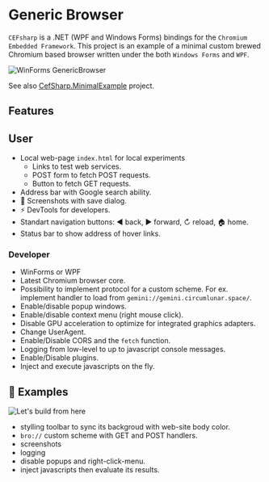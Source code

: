 # Generic Browser

`CEFsharp` is a .NET (WPF and Windows Forms) bindings for the `Chromium Embedded Framework`. This project is an example of a minimal custom brewed Chromium based browser written under the both `Windows Forms` and `WPF`.

![WinForms GenericBrowser](https://user-images.githubusercontent.com/11328666/263096475-22cafe40-76af-4f08-88e4-0072db445e2b.png)

See also [CefSharp.MinimalExample](https://github.com/cefsharp/CefSharp.MinimalExample) project.

## Features

## User

- Local web-page `index.html` for local experiments
  - Links to test web services.
  - POST form to fetch POST requests.
  - Button to fetch GET requests.
- Address bar with Google search ability.
- 📸 Screenshots with save dialog.
- ⚡ DevTools for developers.
- Standart navigation buttons: ◀ back, ▶ forward, ↻ reload, 🏠 home.
- Status bar to show address of hover links.

### Developer

- WinForms or WPF
- Latest Chromium browser core.
- Possibility to implement protocol for a custom scheme. For ex. implement handler to load from `gemini://gemini.circumlunar.space/`.
- Enable/disable popup windows.
- Enable/disable context menu (right mouse click).
- Disable GPU acceleration to optimize for integrated graphics adapters.
- Change UserAgent.
- Enable/Disable CORS and the `fetch` function.
- Logging from low-level to up to javascript console messages.
- Enable/Disable plugins.
- Inject and execute javascripts on the fly.

## 🚧 Examples

![Let's build from here](https://user-images.githubusercontent.com/11328666/263079291-1317b687-2917-4182-835b-aedebfa123ea.png)

- stylling toolbar to sync its backgroud with web-site body color.
- `bro://` custom scheme with GET and POST handlers.
- screenshots
- logging
- disable popups and right-click-menu.
- inject javascripts then evaluate its results.
